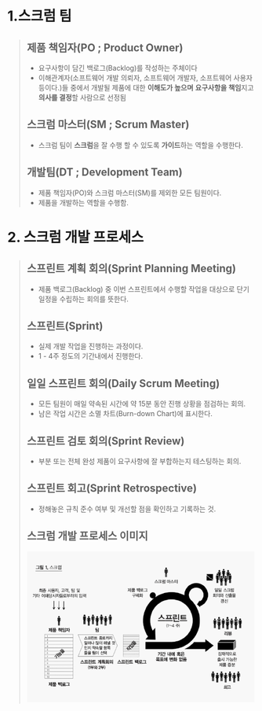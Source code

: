 # 1.스크럼 팀
> ## 제품 책임자(PO ; Product Owner)
> - 요구사항이 담긴 백로그(Backlog)를 작성하는 주체이다
> - 이해관계자(소프트웨어 개발 의뢰자, 소프트웨어 개발자, 소프트웨어 사용자 등이다.)들 중에서 개발될 제품에 대한 **이해도가 높으며** **요구사항을 책임**지고 **의사를 결정**할 사람으로 선정됨
>
> ## 스크럼 마스터(SM ; Scrum Master)
> - 스크럼 팀이 **스크럼**을 잘 수행 할 수 있도록 **가이드**하는 역할을 수행한다. 
>
> ## 개발팀(DT ; Development Team)
> - 제품 책임자(PO)와 스크럼 마스터(SM)를 제외한 모든 팀원이다.
> - 제품을 개발하는 역할을 수행함.

# 2. 스크럼 개발 프로세스
> ## 스프린트 계획 회의(Sprint Planning Meeting)
> - 제품 백로그(Backlog) 중 이번 스프린트에서 수행할 작업을 대상으로 단기 일정을 수립하는 회의를 뜻한다.
>
> ## 스프린트(Sprint)
> - 실제 개발 작업을 진행하는 과정이다.
> - 1 - 4주 정도의 기간내에서 진행한다.
>
> ## 일일 스프린트 회의(Daily Scrum Meeting)
> - 모든 팀원이 매일 약속된 시간에 약 15분 동안 진행 상황을 점검하는 회의.
> - 남은 작업 시간은 소멸 차트(Burn-down Chart)에 표시한다.
>
> ## 스프린트 검토 회의(Sprint Review)
> - 부분 또는 전체 완성 제품이 요구사항에 잘 부합하는지 테스팅하는 회의.
>
> ## 스프린트 회고(Sprint Retrospective)
> - 정해놓은 규칙 준수 여부 및 개선할 점을 확인하고 기록하는 것.
>
> ## 스크럼 개발 프로세스 이미지
> ![alt text](스크럼_개발_프로세스.png)